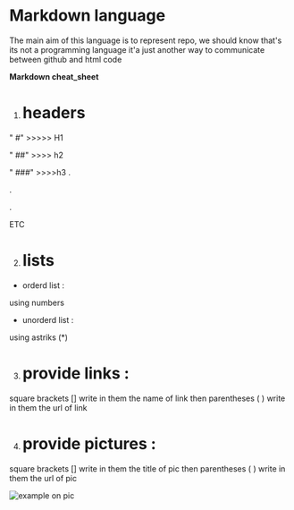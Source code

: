 # **Markdown language** 

The main aim of this language is to represent repo, we should know that's its not a programming language it'a just another way to communicate between github and html code 

**Markdown cheat_sheet**
1. # **headers** 


" #" >>>>> H1 

" ##" >>>> h2

" ###" >>>>h3 
.

.

.

ETC 

2. # **lists** 

  * orderd list : 

using numbers 

  * unorderd list : 

using astriks (*)

3. # **provide links** : 

square brackets [] write in them the name of link then parentheses ( ) write in them the url of link 

4. # **provide pictures** : 

square brackets [] write in them the title of pic  then parentheses ( ) write in them the url of pic  


![example on pic](https://upload.wikimedia.org/wikipedia/commons/thumb/4/48/Markdown-mark.svg/1200px-Markdown-mark.svg.png)
